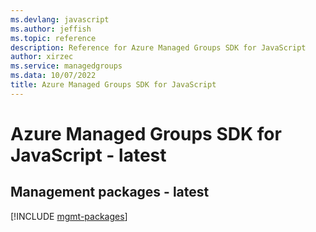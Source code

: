 ```yaml
---
ms.devlang: javascript
ms.author: jeffish
ms.topic: reference
description: Reference for Azure Managed Groups SDK for JavaScript
author: xirzec
ms.service: managedgroups
ms.data: 10/07/2022
title: Azure Managed Groups SDK for JavaScript
---
```

# Azure Managed Groups SDK for JavaScript - latest

## Management packages - latest
[!INCLUDE [mgmt-packages](managed-groups-mgmt-index.md)]